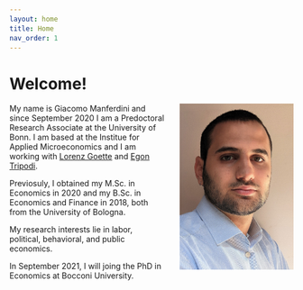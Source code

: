 ```yaml
---
layout: home
title: Home
nav_order: 1
---
```


# Welcome!

<img src="/assets/images/picture.jpg" align="right" alt="Profile picture" class="inline" style="width:40%;padding-left:5%;">

My name is Giacomo Manferdini and since September 2020 I am a Predoctoral Research Associate at the University of Bonn. I am based at the Institue for Applied Microeconomics and I am working with [Lorenz Goette](https://www.iame.uni-bonn.de/people/lorenz-goette) and [Egon Tripodi](https://www.egontripodi.com/).

Previosuly, I obtained my M.Sc. in Economics in 2020 and my B.Sc. in Economics and Finance in 2018, both from the University of Bologna.

My research interests lie in labor, political, behavioral, and public economics.

In September 2021, I will joing the PhD in Economics at Bocconi University.